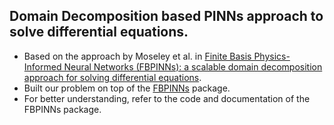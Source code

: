 ## Domain Decomposition based PINNs approach to solve differential equations.

- Based on the approach by Moseley et al. in [Finite Basis Physics-Informed Neural Networks (FBPINNs): a scalable domain decomposition approach for solving differential equations](https://link.springer.com/article/10.1007/s10444-023-10065-9).
- Built our problem on top of the [FBPINNs](https://github.com/benmoseley/FBPINNs) package.
- For better understanding, refer to the code and documentation of the FBPINNs package.
